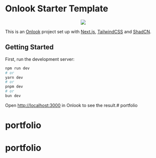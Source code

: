 # Onlook Starter Template

<p align="center">
  <img src="app/favicon.ico" />
</p>

This is an [Onlook](https://onlook.dev/) project set up with [Next.js](https://nextjs.org/), [TailwindCSS](https://tailwindcss.com/) and [ShadCN](https://ui.shadcn.com).

## Getting Started

First, run the development server:

```bash
npm run dev
# or
yarn dev
# or
pnpm dev
# or
bun dev
```

Open [http://localhost:3000](http://localhost:3000) in Onlook to see the result.# portfolio
# portfolio
# portfolio
